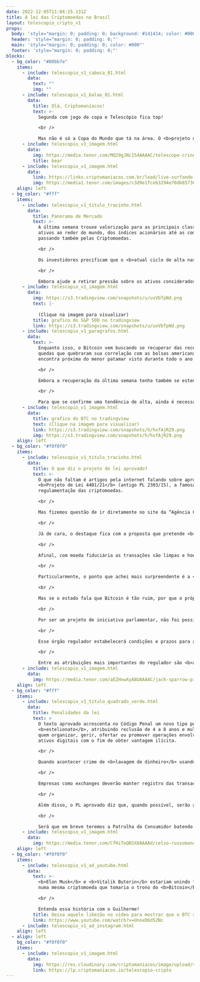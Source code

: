 ```yaml
---
date: 2022-12-05T11:04:25.131Z
title: A lei das Criptomoedas no Brasil
layout: telescopio_cripto_v1
props:
  body: 'style="margin: 0; padding: 0; background: #141414; color: #000"'
  header: 'style="margin: 0; padding: 0;"'
  main: 'style="margin: 0; padding: 0; color: #000"'
  footer: 'style="margin: 0; padding: 0;"'
blocks:
  - bg_color: "#00bb7e"
    items:
      - include: telescopio_v1_cabeca_01.html
        data:
          text: ""
          img: ""
      - include: telescopio_v1_balao_01.html
        data:
          title: Olá, Criptomaníacos!
          text: >-
            Segunda com jogo de copa e Telescópio fica top!

            <br />

            Mas não é só a Copa do Mundo que tá na área. O <b>projeto de regulamentação das criptomoedas</b> também tá aí. Não tem como ignorá-lo e por isso vamos dar uma olhadinha na edição de hoje.
      - include: telescopio_v1_imagem.html
        data:
          img: https://media.tenor.com/MQ29gJNc154AAAAC/telescope-cringe.gif
          title: bear
      - include: telescopio_v1_imagem.html
        data:
          link: https://links.criptomaniacos.com.br/lead/live-surfando-os-ciclos
          img: https://media1.tenor.com/images/c3d9e1fceb3294e70db857362c2c0994/tenor.gif?itemid=27198412
    align: left
  - bg_color: "#fff"
    items:
      - include: telescopio_v1_titulo_tracinho.html
        data:
          title: Panorama de Mercado
          text: >-
            A última semana trouxe valorização para as principais classes de
            ativos ao redor do mundo, dos índices acionários até as commodities,
            passando também pelas Criptomoedas.

            <br />

            Os investidores precificam que o <b>atual ciclo de alta nas taxas de juros americanas esteja próximo do seu fim</b>, restando uma elevação residual entre 0,50% e 0,75% para ser feito pelo FED nas próximas reuniões.

            <br />

            Embora ajude a retirar pressão sobre os ativos considerados de risco, o índice S&P 500 se encontra próximo a uma importante linha de tendência de baixa, que deve oferecer resistência aos preços e pode desacelerar a recuperação vista ao longo das últimas 7 semanas.
      - include: telescopio_v1_imagem.html
        data:
          img: https://s3.tradingview.com/snapshots/u/uxVbTpNd.png
          text: |-
            
            (Clique na imagem para visualizar)
          title: grafico do S&P 500 no tradingview
          link: https://s3.tradingview.com/snapshots/u/uxVbTpNd.png
      - include: telescopio_v1_paragrafos.html
        data:
          text: >-
            Enquanto isso, o Bitcoin vem buscando se recuperar das recentes
            quedas que quebraram sua correlação com as bolsas americanas e se
            encontra próxima do menor patamar visto durante todo o ano de 2022.

            <br />

            Embora a recuperação da última semana tenha também se estendido para as <b>altcoins</b>, o <b>aumento na dominância do Bitcoin</b> sinaliza uma preferência dos investidores pela principal criptomoeda do mercado neste momento de incertezas.

            <br />

            Para que se confirme uma tendência de alta, ainda é necessário que o Bitcoin supere a importante região dos <b>US$18.000</b>, que ofereceu suporte aos preços pelos últimos 5 meses, mas que agora deve desempenhar papel de resistência.
      - include: telescopio_v1_imagem.html
        data:
          title: grafico do BTC no tradingview
          text: (Clique na imagem para visualizar)
          link: https://s3.tradingview.com/snapshots/h/hxfAjR29.png
          img: https://s3.tradingview.com/snapshots/h/hxfAjR29.png
    align: left
  - bg_color: "#f0f0f0"
    items:
      - include: telescopio_v1_titulo_tracinho.html
        data:
          title: O que diz o projeto de lei aprovado?
          text: >-
            O que não faltam é artigos pela internet falando sobre aprovação do
            <b>Projeto de Lei 4401/21</b> (antigo PL 2303/15), a famosa
            regulamentação das criptomoedas. 

            <br />

            Mas fizemos questão de ir diretamente no site da “Agência Câmara de Notícias” e pegar a informação na fonte certa, além de focar só no que mais te interessa.

            <br />

            Já de cara, o destaque fica com a proposta que pretende <b>coibir crimes de estelionato e lavagem de dinheiro</b> relacionados à transação de ativo digital.

            <br />

            Afinal, com moeda fiduciária as transações são limpas e honestas e não é lá que a maior parte dos crimes financeiros acontecem, né? (leia com seu tom de ironia em nível máximo)

            <br />

            Particularmente, o ponto que achei mais surpreendente é a <b>permissão para órgãos e entidades da administração pública manterem contas em exchanges</b> e realizarem operações com ativos digitais e derivados.

            <br />

            Mas se o estado fala que Bitcoin é tão ruim, por que o próprio estado pode investir no ativo? No mínimo, a fala é incoerente, né?

            <br />

            Por ser um projeto de iniciativa parlamentar, não foi possível citar explicitamente que será o <b>Banco Central o órgão regulamentador do mercado no Brasil</b>, mas é o que se espera.

            <br />

            Esse órgão regulador estabelecerá condições e prazos para a adequação às regras do projeto por parte das exchanges e demais empresas do setor. 

            <br />

            Entre as atribuições mais importantes do regulador são <b>autorizar o funcionamento, a transferência de controle e outras movimentações acionárias das empresas</b>, além de <b>supervisionar o mercado cripto no Brasil</b> de modo geral.
      - include: telescopio_v1_imagem.html
        data:
          img: https://media.tenor.com/aEZHxwXyA8UAAAAC/jack-sparrow-pirates-of-the-caribbean.gif
    align: left
  - bg_color: "#fff"
    items:
      - include: telescopio_v1_titulo_quadrado_verde.html
        data:
          title: Penalidades da lei
          text: >
            O texto aprovado acrescenta no Código Penal um novo tipo penal de
            <b>estelionato</b>, atribuindo reclusão de 4 a 8 anos e multa para
            quem organizar, gerir, ofertar ou promover operações envolvendo
            ativos digitais com o fim de obter vantagem ilícita.

            <br />

            Quando acontecer crime de <b>lavagem de dinheiro</b> usando cripto, poderá haver um agravante de 1/3 a 2/3 a mais na pena de reclusão, que é  de 3 a 10 anos.

            <br />

            Empresas como exchanges deverão manter registro das transações para fins de <b>repasse de informações aos órgãos de fiscalização</b> e combate ao crime organizado e à lavagem de dinheiro.

            <br />

            Além disso, o PL aprovado diz que, quando possível, serão aplicadas as regras do <b>Código de Defesa do Consumidor</b> para as operações do mercado de criptomoedas.

            <br />

            Será que em breve teremos a Patrulha do Consumidor batendo na porta das corretoras?
      - include: telescopio_v1_imagem.html
        data:
          img: https://media.tenor.com/CfHiToQBSX8AAAAd/celso-russomano-aqui-agora.gif
    align: left
  - bg_color: "#f0f0f0"
    items:
      - include: telescopio_v1_ad_youtube.html
        data:
          text: >-
            <b>Elon Musk</b> e <b>Vitalik Buterin</b> estariam unindo forças
            numa mesma criptomoeda que tomaria o trono do <b>Bitcoin</b>. Será?

            <br />

            Entenda essa história com o Guilherme!
          title: Deixa aquele likezão no vídeo para mostrar que o BTC sempre será rei!
          link: https://www.youtube.com/watch?v=UnnxD6d52Nc
      - include: telescopio_v1_ad_instagram.html
    align: left
  - align: left
    bg_color: "#f0f0f0"
    items:
      - include: telescopio_v1_imagem.html
        data:
          img: https://res.cloudinary.com/criptomaniacos/image/upload/v1662133224/telescopio/inscreva-se-telescopio.png
          link: https://lp.criptomaniacos.io/telescopio-cripto
---
```

